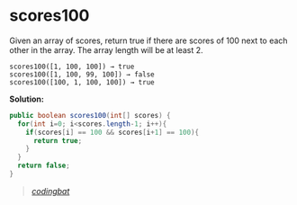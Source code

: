 # scores100

Given an array of scores, return true if there are scores of 100 next to each other in the array. The array length will be at least 2.

```
scores100([1, 100, 100]) → true
scores100([1, 100, 99, 100]) → false
scores100([100, 1, 100, 100]) → true
```

**Solution:**

```java
public boolean scores100(int[] scores) {
  for(int i=0; i<scores.length-1; i++){
    if(scores[i] == 100 && scores[i+1] == 100){
      return true;
    }
  }
  return false;
}
```

> _[codingbat](https://codingbat.com/prob/p179487)_